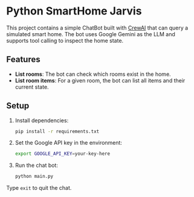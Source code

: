 # Python SmartHome Jarvis

This project contains a simple ChatBot built with [CrewAI](https://github.com/Venture-Crew/crewai) that can query a simulated smart home. The bot uses Google Gemini as the LLM and supports tool calling to inspect the home state.

## Features

- **List rooms**: The bot can check which rooms exist in the home.
- **List room items**: For a given room, the bot can list all items and their current state.

## Setup

1. Install dependencies:
   ```bash
   pip install -r requirements.txt
   ```

2. Set the Google API key in the environment:
   ```bash
   export GOOGLE_API_KEY=your-key-here
   ```

3. Run the chat bot:
   ```bash
   python main.py
   ```

Type `exit` to quit the chat.
